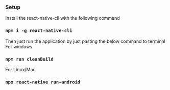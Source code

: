 ### Setup

Install the react-native-cli with the following command
### `npm i -g react-native-cli`

Then just run the application by just pasting the below command to terminal
For windows
### `npm run cleanBuild`

For Linux/Mac 
### `npx react-native run-android`